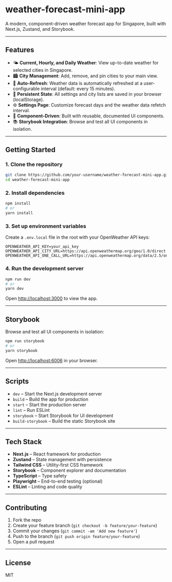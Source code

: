 # weather-forecast-mini-app

A modern, component-driven weather forecast app for Singapore, built with Next.js, Zustand, and Storybook.

---

## Features

- 🌤️ **Current, Hourly, and Daily Weather**: View up-to-date weather for selected cities in Singapore.
- 🏙️ **City Management**: Add, remove, and pin cities to your main view.
- 🔄 **Auto-Refresh**: Weather data is automatically refreshed at a user-configurable interval (default: every 15 minutes).
- 💾 **Persistent State**: All settings and city lists are saved in your browser (localStorage).
- ⚙️ **Settings Page**: Customize forecast days and the weather data refetch interval.
- 🧩 **Component-Driven**: Built with reusable, documented UI components.
- 📚 **Storybook Integration**: Browse and test all UI components in isolation.

---

## Getting Started

### 1. Clone the repository

```bash
git clone https://github.com/your-username/weather-forecast-mini-app.git
cd weather-forecast-mini-app
```

### 2. Install dependencies

```bash
npm install
# or
yarn install
```

### 3. Set up environment variables

Create a `.env.local` file in the root with your OpenWeather API keys:

```
OPENWEATHER_API_KEY=your_api_key
OPENWEATHER_API_CITY_URL=https://api.openweathermap.org/geo/1.0/direct
OPENWEATHER_API_ONE_CALL_URL=https://api.openweathermap.org/data/2.5/onecall
```

### 4. Run the development server

```bash
npm run dev
# or
yarn dev
```

Open [http://localhost:3000](http://localhost:3000) to view the app.

---

## Storybook

Browse and test all UI components in isolation:

```bash
npm run storybook
# or
yarn storybook
```

Open [http://localhost:6006](http://localhost:6006) in your browser.

---

## Scripts

- `dev` – Start the Next.js development server
- `build` – Build the app for production
- `start` – Start the production server
- `lint` – Run ESLint
- `storybook` – Start Storybook for UI development
- `build-storybook` – Build the static Storybook site

---

## Tech Stack

- **Next.js** – React framework for production
- **Zustand** – State management with persistence
- **Tailwind CSS** – Utility-first CSS framework
- **Storybook** – Component explorer and documentation
- **TypeScript** – Type safety
- **Playwright** – End-to-end testing (optional)
- **ESLint** – Linting and code quality

---

## Contributing

1. Fork the repo
2. Create your feature branch (`git checkout -b feature/your-feature`)
3. Commit your changes (`git commit -am 'Add new feature'`)
4. Push to the branch (`git push origin feature/your-feature`)
5. Open a pull request

---

## License

MIT